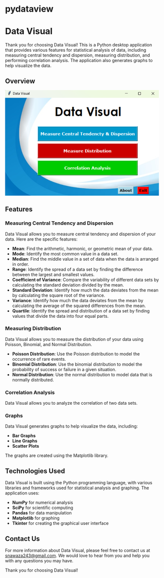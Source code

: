 # pydataview



# Data Visual

Thank you for choosing Data Visual! This is a Python desktop application that provides various features for statistical analysis of data, including measuring central tendency and dispersion, measuring distribution, and performing correlation analysis. The application also generates graphs to help visualize the data.

## Overview
![Data Visual](https://github.com/snawaza243/pydataview/blob/02f7f4bc25fc2092802bc2f25810938442d4285d/img/Data%20Visual.png)

## Features

### Measuring Central Tendency and Dispersion

Data Visual allows you to measure central tendency and dispersion of your data. Here are the specific features:

- **Mean**: Find the arithmetic, harmonic, or geometric mean of your data.
- **Mode**: Identify the most common value in a data set.
- **Median**: Find the middle value in a set of data when the data is arranged in order.
- **Range**: Identify the spread of a data set by finding the difference between the largest and smallest values.
- **Coefficient of Variance**: Compare the variability of different data sets by calculating the standard deviation divided by the mean.
- **Standard Deviation**: Identify how much the data deviates from the mean by calculating the square root of the variance.
- **Variance**: Identify how much the data deviates from the mean by calculating the average of the squared differences from the mean.
- **Quartile**: Identify the spread and distribution of a data set by finding values that divide the data into four equal parts.

### Measuring Distribution

Data Visual allows you to measure the distribution of your data using Poisson, Binomial, and Normal Distribution.

- **Poisson Distribution**: Use the Poisson distribution to model the occurrence of rare events.
- **Binomial Distribution**: Use the binomial distribution to model the probability of success or failure in a given situation.
- **Normal Distribution**: Use the normal distribution to model data that is normally distributed.

### Correlation Analysis

Data Visual allows you to analyze the correlation of two data sets.

### Graphs

Data Visual generates graphs to help visualize the data, including:

- **Bar Graphs**
- **Line Graphs**
- **Scatter Plots**

The graphs are created using the Matplotlib library.

## Technologies Used

Data Visual is built using the Python programming language, with various libraries and frameworks used for statistical analysis and graphing. The application uses:

- **NumPy** for numerical analysis
- **SciPy** for scientific computing
- **Pandas** for data manipulation
- **Matplotlib** for graphing
- **Tkinter** for creating the graphical user interface

## Contact Us

For more information about Data Visual, please feel free to contact us at snawaza243@gmail.com. We would love to hear from you and help you with any questions you may have.

Thank you for choosing Data Visual!
